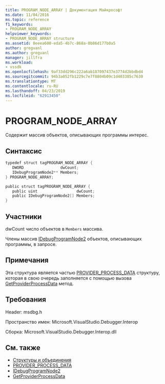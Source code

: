 ```yaml
---
title: PROGRAM_NODE_ARRAY | Документация Майкрософт
ms.date: 11/04/2016
ms.topic: reference
f1_keywords:
- PROGRAM_NODE_ARRAY
helpviewer_keywords:
- PROGRAM_NODE_ARRAY structure
ms.assetid: 8eeea600-eda5-4b7c-868a-0b86d177b0a5
author: gregvanl
ms.author: gregvanl
manager: jillfra
ms.workload:
- vssdk
ms.openlocfilehash: 9af33dd296c222a6ab187097437e3774d2bbdbd4
ms.sourcegitcommit: 94b3a052fb1229c7e7f8804b09c1d403385c7630
ms.translationtype: MT
ms.contentlocale: ru-RU
ms.lasthandoff: 04/23/2019
ms.locfileid: "62913450"
---
```

# <a name="programnodearray"></a>PROGRAM_NODE_ARRAY
Содержит массив объектов, описывающих программы интерес.

## <a name="syntax"></a>Синтаксис

```cpp
typedef struct tagPROGRAM_NODE_ARRAY {
   DWORD                dwCount;
   IDebugProgramNode2** Members;
} PROGRAM_NODE_ARRAY;
```

```csharp
public struct tagPROGRAM_NODE_ARRAY {
   public uint                 dwCount;
   public IDebugProgramNode2[] Members;
}
```

## <a name="members"></a>Участники
 dwCount число объектов в `Members` массива.

 Члены массив [IDebugProgramNode2](../../../extensibility/debugger/reference/idebugprogramnode2.md) объектов, описывающих программы, в запросе.

## <a name="remarks"></a>Примечания
 Эта структура является частью [PROVIDER_PROCESS_DATA](../../../extensibility/debugger/reference/provider-process-data.md) структуру, которая в свою очередь заполняется с помощью вызова [GetProviderProcessData](../../../extensibility/debugger/reference/idebugprogramprovider2-getproviderprocessdata.md) метод.

## <a name="requirements"></a>Требования
 Header: msdbg.h

 Пространство имен: Microsoft.VisualStudio.Debugger.Interop

 Сборка: Microsoft.VisualStudio.Debugger.Interop.dll

## <a name="see-also"></a>См. также
- [Структуры и объединения](../../../extensibility/debugger/reference/structures-and-unions.md)
- [PROVIDER_PROCESS_DATA](../../../extensibility/debugger/reference/provider-process-data.md)
- [IDebugProgramNode2](../../../extensibility/debugger/reference/idebugprogramnode2.md)
- [GetProviderProcessData](../../../extensibility/debugger/reference/idebugprogramprovider2-getproviderprocessdata.md)